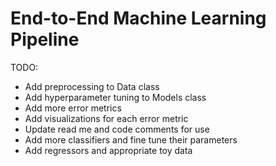 # End-to-End Machine Learning Pipeline


TODO: 
- Add preprocessing to Data class
- Add hyperparameter tuning to Models class
- Add more error metrics  
- Add visualizations for each error metric  
- Update read me and code comments for use  
- Add more classifiers and fine tune their parameters 
- Add regressors and appropriate toy data  


